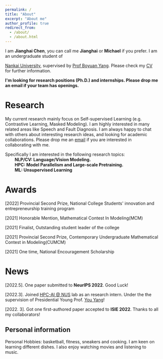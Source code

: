 ```yaml
---
permalink: /
title: "About"
excerpt: "About me"
author_profile: true
redirect_from: 
  - /about/
  - /about.html
---
```


I am **Jianghai Chen**, you can call me **Jianghai** or **Michael** if you prefer. I am an undergraduate student of 

[Nankai University](https://ai.nankai.edu.cn/), supervised by [Prof Boyuan Yang](https://scholar.google.com/citations?hl=zh-CN&user=lZrXynkAAAAJ). Please check my [CV](/files/CV-chunshu.pdf) for further information.

**I'm looking for research positions (Ph.D.) and internships. Please drop me an email if your team has openings.**   


Research
======
My current research mainly focus on Self-supervised Learning (e.g. Contrastive Learning, Masked Modeling). I am highly interested in many related areas like Speech and Fault Diagnosis. I am always happy to chat with others about interesting research ideas, and looking for academic collaborations. Please drop me an [email](cjh18671720497@outlook.com) if you are interested in collaborating with me.  

Specifically I am interested in the following research topics:  
&nbsp;&nbsp;&nbsp;&nbsp;&nbsp;&nbsp;&nbsp;&nbsp;**NLP/CV: Language/Vision Modeling.**  
&nbsp;&nbsp;&nbsp;&nbsp;&nbsp;&nbsp;&nbsp;&nbsp;**HPC: Model Parallelism and Large-scale Pretraining.**  
&nbsp;&nbsp;&nbsp;&nbsp;&nbsp;&nbsp;&nbsp;&nbsp;**ML: Unsupervised Learning**   

Awards
======

[2022] Provincial Second Prize, National College Students' innovation and entrepreneurship training program

\[2021] Honorable Mention, Mathematical Contest In Modeling(MCM)

\[2021] Finalist, Outstanding student leader of the college

\[2021] Provincial Second Prize, Contemporary Undergraduate Mathematical Contest in Modeling(CUMCM)

\[2021] One time, National Encouragement Scholarship

# News

\[2022.5]. One paper submitted to **NeurIPS 2022**. Good Luck!

\[2022.3]. Joined [HPC-AI @ NUS](https://ai.comp.nus.edu.sg/) lab as an research intern. Under the the supervision of Presidential Young Prof. [You Yang](https://www.comp.nus.edu.sg/~youy/)!

\[2022. 3]. Got one first-authored paper accepted to **ISIE 2022**. Thanks to all my collaborators! 

Personal information
------
Personal Hobbies: basketball, fitness, sneakers and cooking. I am keen on learning different dishes. I also enjoy watching movies and listening to music. 

